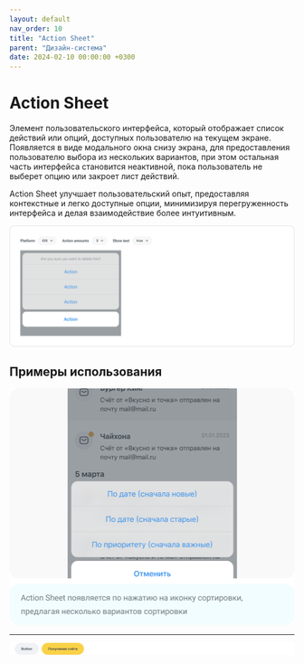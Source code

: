 ```yaml
---
layout: default
nav_order: 10
title: "Action Sheet"
parent: "Дизайн-система"
date: 2024-02-10 00:00:00 +0300
---
```


# Action Sheet

Элемент пользовательского интерфейса, который отображает список действий или опций, доступных
пользователю на текущем экране. Появляется в виде модального окна снизу экрана, для предоставления
пользователю выбора из нескольких вариантов, при этом остальная часть интерфейса становится
неактивной, пока пользователь не выберет опцию или закроет лист действий.

Action Sheet улучшает пользовательский опыт, предоставляя контекстные и легко доступные опции,
минимизируя перегруженность интерфейса и делая взаимодействие более интуитивным.

![Action Sheet](/assets/images/design/action-sheet/frame1.png)

## Примеры использования

![Action Sheet](/assets/images/design/action-sheet/frame2.png)

---

![Action Sheet](/assets/images/design/action-sheet/frame3.png)
